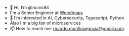 - 👋 Hi, I’m @ricms93
- I'm a Senior Engineer at [Weedmaps](https://weedmaps.com)
- 👀 I’m interested in AI, Cybersecurity, Typescript, Python
- Also I'm a big fan of microservices
- 📫 How to reach me: ricardo.morillosegovia@gmail.com

<!---
ricms93/ricms93 is a ✨ special ✨ repository because its `README.md` (this file) appears on your GitHub profile.
You can click the Preview link to take a look at your changes.
--->
